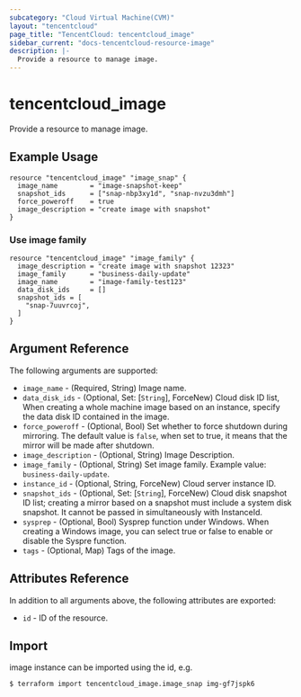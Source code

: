 ```yaml
---
subcategory: "Cloud Virtual Machine(CVM)"
layout: "tencentcloud"
page_title: "TencentCloud: tencentcloud_image"
sidebar_current: "docs-tencentcloud-resource-image"
description: |-
  Provide a resource to manage image.
---
```


# tencentcloud_image

Provide a resource to manage image.

## Example Usage

```hcl
resource "tencentcloud_image" "image_snap" {
  image_name        = "image-snapshot-keep"
  snapshot_ids      = ["snap-nbp3xy1d", "snap-nvzu3dmh"]
  force_poweroff    = true
  image_description = "create image with snapshot"
}
```

### Use image family

```hcl
resource "tencentcloud_image" "image_family" {
  image_description = "create image with snapshot 12323"
  image_family      = "business-daily-update"
  image_name        = "image-family-test123"
  data_disk_ids     = []
  snapshot_ids = [
    "snap-7uuvrcoj",
  ]
}
```

## Argument Reference

The following arguments are supported:

* `image_name` - (Required, String) Image name.
* `data_disk_ids` - (Optional, Set: [`String`], ForceNew) Cloud disk ID list, When creating a whole machine image based on an instance, specify the data disk ID contained in the image.
* `force_poweroff` - (Optional, Bool) Set whether to force shutdown during mirroring. The default value is `false`, when set to true, it means that the mirror will be made after shutdown.
* `image_description` - (Optional, String) Image Description.
* `image_family` - (Optional, String) Set image family. Example value: `business-daily-update`.
* `instance_id` - (Optional, String, ForceNew) Cloud server instance ID.
* `snapshot_ids` - (Optional, Set: [`String`], ForceNew) Cloud disk snapshot ID list; creating a mirror based on a snapshot must include a system disk snapshot. It cannot be passed in simultaneously with InstanceId.
* `sysprep` - (Optional, Bool) Sysprep function under Windows. When creating a Windows image, you can select true or false to enable or disable the Syspre function.
* `tags` - (Optional, Map) Tags of the image.

## Attributes Reference

In addition to all arguments above, the following attributes are exported:

* `id` - ID of the resource.



## Import

image instance can be imported using the id, e.g.

```
$ terraform import tencentcloud_image.image_snap img-gf7jspk6
```

